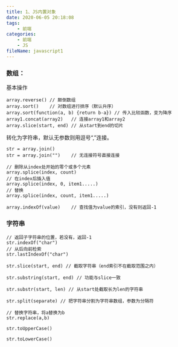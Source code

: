 ```yaml
---
title: 1、JS内置对象
date: 2020-06-05 20:18:08
tags:
	- 前端
categories:
	- 前端
	- JS
fileName: javascript1
---
```


### 数组：

基本操作

```
array.reverse()	// 颠倒数组
array.sort()	// 对数组进行排序（默认升序）
array.sort(function(a, b) {return b-a})	// 传入比较函数，变为降序
array1.concat(array2)	// 连接array1和array2
array.slice(start, end)	// 从start到end的切片
```



转化为字符串，默认无参数则用逗号“,”连接。

```
str = array.join()
str = array.join("")	// 无连接符号直接连接
```



```
// 删除从index处开始的零个或多个元素
array.splice(index, count)
// 在index后插入值
array.splice(index, 0, item1.....)
// 替换
array.splice(index, count, item1.....)
```



```
array.indexOf(value)	// 查找值为value的索引，没有则返回-1
```



### 字符串

```
// 返回子字符串的位置，若没有，返回-1
str.indexOf("char")
// 从后向前检索
str.lastIndexOf("char")
```



```
str.slice(start, end) // 截取字符串（end索引不在截取范围之内）

str.substring(start, end) // 功能与slice一致

str.substr(start, len) // 从start处截取长为len的字符串
```



```
str.split(separate) // 把字符串分割为字符串数组，参数为分隔符

// 替换字符串，将a替换为b
str.replace(a,b)
```



```
str.toUpperCase()

str.toLowerCase()
```





